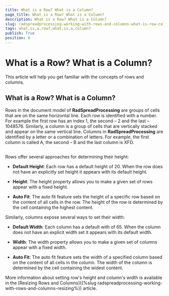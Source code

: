 ```yaml
---
title: What is a Row? What is a Column?
page_title: What is a Row? What is a Column?
description: What is a Row? What is a Column?
slug: radspreadprocessing-working-with-rows-and-columns-what-is-row-column
tags: what,is,a,row?,what,is,a,column?
publish: True
position: 0
---
```


# What is a Row? What is a Column?



This article will help you get familiar with the concepts of rows and columns.
      

## What is a Row? What is a Column?

Rows in the document model of __RadSpreadProcessing__ are groups of cells that are on the same horizontal line. Each row is identified with a number. For example the first row has an index 1, the second – 2 and the last – 1048576. Similarly, a column is a group of cells that are vertically stacked and appear on the same vertical line. Columns in __RadSpreadProcessing__ are identified by a letter or a combination of letters. For example, the first column is called A, the second – B and the last column is XFD.
        

## 

Rows offer several approaches for determining their height:
        

* __Default Height__: Each row has a default height of 20. When the row does not have an explicitly set height it appears with its default height.
            

* __Height__: The height property allows you to make a given set of rows appear with a fixed height.
            

* __Auto Fit__: The auto fit feature sets the height of a specific row based on the content of all cells in the row. The height of the row is determined by the cell containing the highest content.
            

Similarly, columns expose several ways to set their width:
        

* __Default Width__: Each column has a default with of 65. When the column does not have an explicit width set it appears with its default width.
            

* __Width__: The width property allows you to make a given set of columns appear with a fixed width.
            

* __Auto Fit__: The auto fit feature sets the width of a specified column based on the content of all cells in the column. The width of the column is determined by the cell containing the widest content.
            

More information about setting row's height and column's width is available in the [Resizing Rows and Columns]({%slug radspreadprocessing-working-with-rows-and-columns-resizing%}) article.
        
